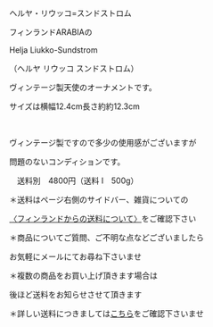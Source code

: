 <link rel="stylesheet" type="text/css" href="/assets/css/styles.css">

ヘルヤ・リウッコ=スンドストロム

フィンランドARABIAの

Helja Liukko-Sundstrom

（ヘルヤ リウッコ スンドストロム）

ヴィンテージ製天使のオーナメントです。

サイズは横幅12.4cm長さ約約12.3cm

<img alt="" src="http://blog.cnobi.jp/v1/blog/user/71e35865e9e62f3f9d70420d6124d2ab/1612822396"/> 

<img alt="" src="http://blog.cnobi.jp/v1/blog/user/71e35865e9e62f3f9d70420d6124d2ab/1612822397"/> 

<img alt="" src="http://blog.cnobi.jp/v1/blog/user/71e35865e9e62f3f9d70420d6124d2ab/1612822398"/> 

<img alt="" src="http://blog.cnobi.jp/v1/blog/user/71e35865e9e62f3f9d70420d6124d2ab/1612822395"/> 

ヴィンテージ製ですので多少の使用感がございますが

問題のないコンディションです。

　送料別　4800円（送料 I　500g）

＊送料はページ右側のサイドバー、雑貨についての

[〈フィンランドからの送料について〉](https://dkzakka.github.io/2005/03/31/雑貨について.html)をご確認下さい

＊商品についてご質問、ご不明な点などございましたら

お気軽にメールにてお尋ね下さいませ

＊複数の商品をお買い上げ頂きます場合は

後ほど送料をお知らせさせて頂きます

＊詳しい送料につきましては[こちら](http://dkzakka.blog.shinobi.jp/Entry/3385/)をご確認下さいませ